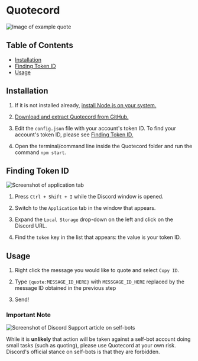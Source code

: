 # Quotecord

![Image of example quote](https://i.imgur.com/wEcJfO1.png)

## Table of Contents

* [Installation](#installation)
* [Finding Token ID](#finding-token-id)
* [Usage](#usage)

## Installation

1.  If it is not installed already, [install Node.js on your system.](https://nodejs.org/)

2.  [Download and extract Quotecord from GitHub.](https://github.com/SpoonBytes/quotecord/archive/master.zip)

3.  Edit the `config.json` file with your account's token ID. To find your account's token ID, please see [Finding Token ID.](#finding-token-id)

4.  Open the terminal/command line inside the Quotecord folder and run the command `npm start`.

## Finding Token ID

![Screenshot of application tab](https://i.imgur.com/QBNTrhX.png)

1.  Press `Ctrl + Shift + I` while the Discord window is opened.

2.  Switch to the `Application` tab in the window that appears.

3.  Expand the `Local Storage` drop-down on the left and click on the Discord URL.

4.  Find the `token` key in the list that appears: the value is your token ID.

## Usage

1.  Right click the message you would like to quote and select `Copy ID`.

2.  Type `{quote:MESSAGE_ID_HERE}` with `MESSGAGE_ID_HERE` replaced by the message ID obtained in the previous step

3.  Send!

### Important Note

![Screenshot of Discord Support article on self-bots](https://i.imgur.com/cGHUpEy.png)

While it is **unlikely** that action will be taken against a self-bot account doing small tasks (such as quoting), please use Quotecord at your own risk. Discord's official stance on self-bots is that they are forbidden.

